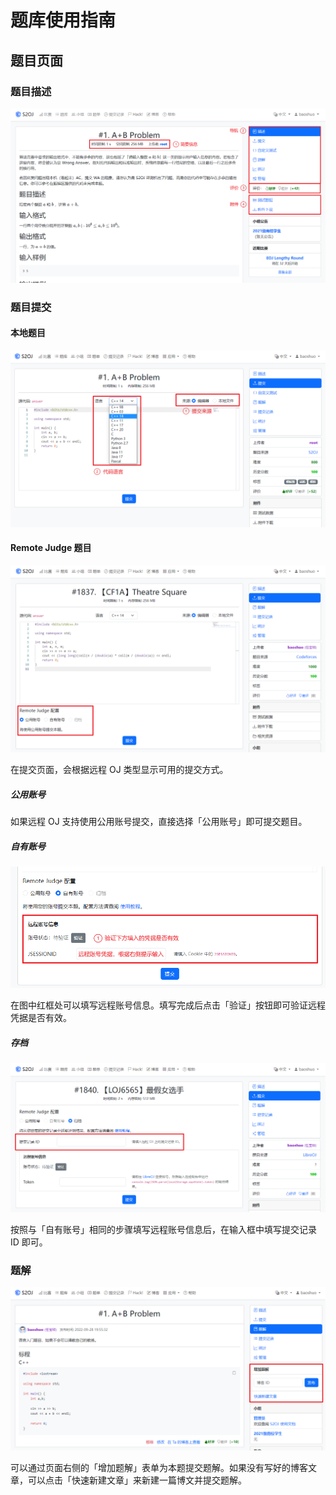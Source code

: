 # 题库使用指南

## 题目页面

### 题目描述

![](./images/problem-1.png)

### 题目提交

#### 本地题目

![](./images/problem-2.png)

#### Remote Judge 题目

![](./images/problem-3.png)

在提交页面，会根据远程 OJ 类型显示可用的提交方式。

##### 公用账号

如果远程 OJ 支持使用公用账号提交，直接选择「公用账号」即可提交题目。

##### 自有账号

![](./images/problem-4.png)

在图中红框处可以填写远程账号信息。填写完成后点击「验证」按钮即可验证远程凭据是否有效。

##### 存档

![](./images/problem-5.png)

按照与「自有账号」相同的步骤填写远程账号信息后，在输入框中填写提交记录 ID 即可。

### 题解

![](./images/problem-6.png)

可以通过页面右侧的「增加题解」表单为本题提交题解。如果没有写好的博客文章，可以点击「快速新建文章」来新建一篇博文并提交题解。
